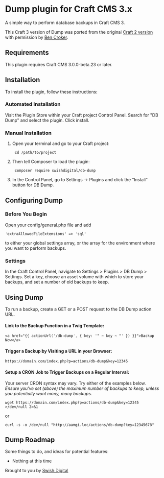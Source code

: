 # Dump plugin for Craft CMS 3.x

A simple way to perform database backups in Craft CMS 3.

This Craft 3 version of Dump was ported from the original [Craft 2 version](https://github.com/putyourlightson/craft-dump) with permission by [Ben Croker](https://github.com/putyourlightson).


## Requirements
This plugin requires Craft CMS 3.0.0-beta.23 or later.

## Installation

To install the plugin, follow these instructions:

### Automated Installation

Visit the Plugin Store within your Craft project Control Panel. Search for "DB Dump" and select the plugin. Click install.

### Manual Installation

1. Open your terminal and go to your Craft project:

        cd /path/to/project

2. Then tell Composer to load the plugin:

        composer require swishdigital/db-dump

3. In the Control Panel, go to Settings → Plugins and click the “Install” button for DB Dump.

## Configuring Dump

### Before You Begin

Open your config/general.php file and add

	'extraAllowedFileExtensions' => 'sql'

to either your global settings array, or the array for the environment where you want to perform backups.

### Settings

In the Craft Control Panel, navigate to Settings > Plugins > DB Dump > Settings. Set a key, choose an asset volume with which to store your backups, and set a number of old backups to keep.

## Using Dump

To run a backup, create a GET or a POST request to the DB Dump action URL.

#### Link to the Backup Function in a Twig Template:

	<a href="{{ actionUrl('/db-dump', { key: '" ~ key ~ "' }) }}">Backup Now</a>

#### Trigger a Backup by Visiting a URL in your Browser:

	https://domain.com/index.php?p=actions/db-dump&key=12345

#### Setup a CRON Job to Trigger Backups on a Regular Interval:

Your server CRON syntax may vary. Try either of the examples below. *Ensure you've set (above) the maximum number of backups to keep, unless you potentially want many, many backups.*

	wget https://domain.com/index.php?p=actions/db-dump&key=12345 >/dev/null 2>&1
or

	curl -s -o /dev/null "http://aamgi.loc/actions/db-dump?key=12345678"

## Dump Roadmap

Some things to do, and ideas for potential features:

* Nothing at this time

Brought to you by [Swish Digital](https://helloswish.com)
